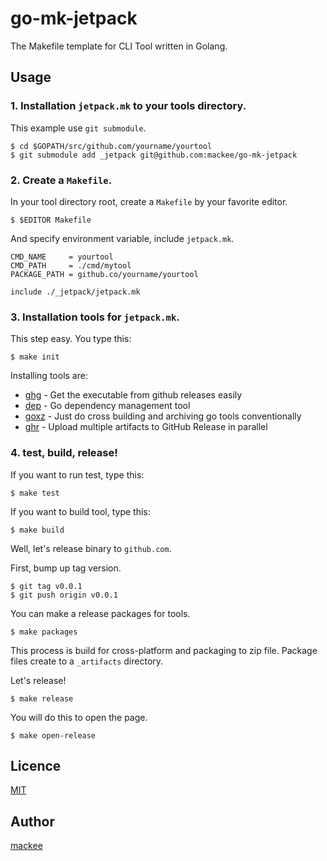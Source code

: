 # go-mk-jetpack

The Makefile template for CLI Tool written in Golang.

## Usage

### 1. Installation `jetpack.mk` to your tools directory.

This example use `git submodule`.

```console
$ cd $GOPATH/src/github.com/yourname/yourtool
$ git submodule add _jetpack git@github.com:mackee/go-mk-jetpack
```

### 2. Create a `Makefile`.

In your tool directory root, create a `Makefile` by your favorite editor.

```console
$ $EDITOR Makefile
```

And specify environment variable, include `jetpack.mk`.

```make
CMD_NAME     = yourtool
CMD_PATH     = ./cmd/mytool
PACKAGE_PATH = github.co/yourname/yourtool

include ./_jetpack/jetpack.mk
```

### 3. Installation tools for `jetpack.mk`.

This step easy. You type this:

```console
$ make init
```

Installing tools are:

- [ghg](https://github.com/Songmu/ghg) - Get the executable from github releases easily
- [dep](https://github.com/golang/dep) - Go dependency management tool
- [goxz](https://github.com/Songmu/goxz) - Just do cross building and archiving go tools conventionally
- [ghr](https://github.com/tcnksm/ghr) - Upload multiple artifacts to GitHub Release in parallel

### 4. test, build, release!

If you want to run test, type this:

```console
$ make test
```

If you want to build tool, type this:

```console
$ make build
```

Well, let's release binary to `github.com`.

First, bump up tag version.

```console
$ git tag v0.0.1
$ git push origin v0.0.1
```

You can make a release packages for tools.

```console
$ make packages
```

This process is build for cross-platform and packaging to zip file. Package files create to a `_artifacts` directory.

Let's release!

```console
$ make release
```

You will do this to open the page.

```console
$ make open-release
```

## Licence

[MIT](https://github.com/tcnksm/tool/blob/master/LICENCE)

## Author

[mackee](https://github.com/mackee)
